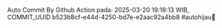 Auto Commit By Github Action pada: 2025-03-20 19:18:13 WIB, COMMIT_UUID b523b8cf-e44d-4250-bd7e-e2aac92a4bb8 #autohijau🗿
